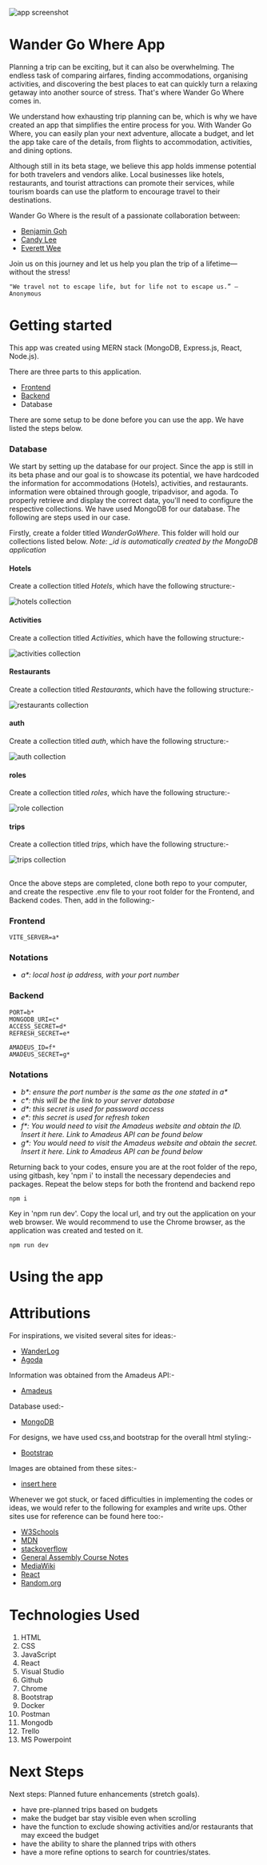 ![app screenshot]()

# Wander Go Where App

Planning a trip can be exciting, but it can also be overwhelming. The endless task of comparing airfares, finding accommodations, organising activities, and discovering the best places to eat can quickly turn a relaxing getaway into another source of stress. That's where Wander Go Where comes in.

We understand how exhausting trip planning can be, which is why we have created an app that simplifies the entire process for you. With Wander Go Where, you can easily plan your next adventure, allocate a budget, and let the app take care of the details, from flights to accommodation, activities, and dining options.

Although still in its beta stage, we believe this app holds immense potential for both travelers and vendors alike. Local businesses like hotels, restaurants, and tourist attractions can promote their services, while tourism boards can use the platform to encourage travel to their destinations.

Wander Go Where is the result of a passionate collaboration between:

- [Benjamin Goh](https://github.com/BenjaminGohPS)
- [Candy Lee](https://github.com/Candylxy95)
- [Everett Wee](https://github.com/everett-wxy)

Join us on this journey and let us help you plan the trip of a lifetime—without the stress!

```
"We travel not to escape life, but for life not to escape us.” — Anonymous
```

# Getting started

This app was created using MERN stack (MongoDB, Express.js, React, Node.js).

There are three parts to this application.

- [Frontend](https://github.com/everett-wxy/WanderGoWhereFrontEnd)
- [Backend](https://github.com/everett-wxy/WanderGoWhereBackEnd)
- Database

There are some setup to be done before you can use the app. We have listed the steps below.

### Database

We start by setting up the database for our project. Since the app is still in its beta phase and our goal is to showcase its potential, we have hardcoded the information for accommodations (Hotels), activities, and restaurants. information were obtained through google, tripadvisor, and agoda. To properly retrieve and display the correct data, you'll need to configure the respective collections. We have used MongoDB for our database. The following are steps used in our case.

Firstly, create a folder titled _WanderGoWhere_. This folder will hold our collections listed below. _Note: \_id is automatically created by the MongoDB application_

#### Hotels

Create a collection titled _Hotels_, which have the following structure:-

![hotels collection](readmeSS\hotels_collection.png)

#### Activities

Create a collection titled _Activities_, which have the following structure:-

![activities collection](readmeSS\activities_collection.png)

#### Restaurants

Create a collection titled _Restaurants_, which have the following structure:-

![restaurants collection](readmeSS\restaurants_collection.png)

#### auth

Create a collection titled _auth_, which have the following structure:-

![auth collection](readmeSS\auth_collection.png)

#### roles

Create a collection titled _roles_, which have the following structure:-

![role collection](readmeSS\role_collection.png)

#### trips

Create a collection titled _trips_, which have the following structure:-

![trips collection](readmeSS\trips_collection.png)

##

Once the above steps are completed, clone both repo to your computer, and create the respective .env file to your root folder for the Frontend, and Backend codes. Then, add in the following:-

### Frontend

```
VITE_SERVER=a*
```

### Notations

- _a\*: local host ip address, with your port number_

### Backend

```
PORT=b*
MONGODB_URI=c*
ACCESS_SECRET=d*
REFRESH_SECRET=e*

AMADEUS_ID=f*
AMADEUS_SECRET=g*
```

### Notations

- _b\*: ensure the port number is the same as the one stated in a\*_
- _c\*: this will be the link to your server database_
- _d\*: this secret is used for password access_
- _e\*: this secret is used for refresh token_
- _f\*: You would need to visit the Amadeus website and obtain the ID. Insert it here. Link to Amadeus API can be found below_
- _g\*: You would need to visit the Amadeus website and obtain the secret. Insert it here. Link to Amadeus API can be found below_

Returning back to your codes, ensure you are at the root folder of the repo, using gitbash, key 'npm i' to install the necessary dependecies and packages. Repeat the below steps for both the frontend and backend repo

```
npm i
```

Key in 'npm run dev'. Copy the local url, and try out the application on your web browser. We would recommend to use the Chrome browser, as the application was created and tested on it.

```
npm run dev
```

# Using the app

# Attributions

For inspirations, we visited several sites for ideas:-

- [WanderLog](https://wanderlog.com/)
- [Agoda](https://www.agoda.com/)

Information was obtained from the Amadeus API:-

- [Amadeus](https://developers.amadeus.com/get-started/create-a-flight-booking-engine-651)

Database used:-

- [MongoDB](https://www.mongodb.com/)

For designs, we have used css,and bootstrap for the overall html styling:-

- [Bootstrap](https://getbootstrap.com/)

Images are obtained from these sites:-

- [insert here]()

Whenever we got stuck, or faced difficulties in implementing the codes or ideas, we would refer to the following for examples and write ups. Other sites use for reference can be found here too:-

- [W3Schools](https://www.w3schools.com/)
- [MDN](https://developer.mozilla.org/en-US/)
- [stackoverflow](https://stackoverflow.com/)
- [General Assembly Course Notes](https://generalassemb.ly/)
- [MediaWiki](https://www.mediawiki.org/wiki/API:Query)
- [React](https://react.dev/learn)
- [Random.org](https://www.random.org/)

# Technologies Used

1. HTML
1. CSS
1. JavaScript
1. React
1. Visual Studio
1. Github
1. Chrome
1. Bootstrap
1. Docker
1. Postman
1. Mongodb
1. Trello
1. MS Powerpoint

# Next Steps

Next steps: Planned future enhancements (stretch goals).

- have pre-planned trips based on budgets
- make the budget bar stay visible even when scrolling
- have the function to exclude showing activities and/or restaurants that may exceed the budget
- have the ability to share the planned trips with others
- have a more refine options to search for countries/states.

